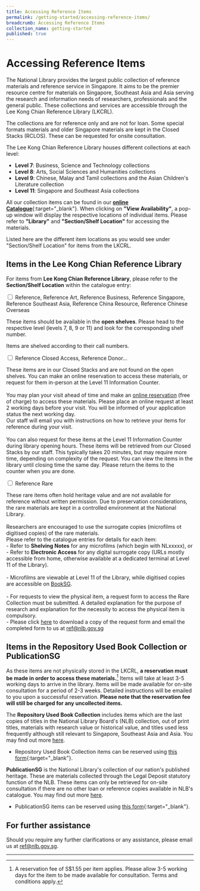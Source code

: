 ```yaml
---
title: Accessing Reference Items
permalink: /getting-started/accessing-reference-items/
breadcrumb: Accessing Reference Items
collection_name: getting-started
published: true
---
```


# **Accessing Reference Items**

The National Library provides the largest public collection of reference materials and reference service in Singapore. It aims to be the premier resource centre for materials on Singapore, Southeast Asia and Asia serving the research and information needs of researchers, professionals and the general public. These collections and services are accessible through the Lee Kong Chian Reference Library (LKCRL).

The collections are for reference only and are not for loan. Some special formats materials and older Singapore materials are kept in the Closed Stacks (RCLOS). These can be requested for onsite consultation.

The Lee Kong Chian Reference Library houses different collections at each level:

- **Level 7**: Business, Science and Technology collections
- **Level 8**: Arts, Social Sciences and Humanities collections
- **Level 9**: Chinese, Malay and Tamil collections and the Asian Children's Literature collection
- **Level 11**: Singapore and Southeast Asia collections

All our collection items can be found in our [**online Catalogue**](https://catalogue.nlb.gov.sg){:target="_blank"}. When clicking on **"View Availability"**, a pop-up window will display the respective locations of individual items. Please refer to **"Library"** and **"Section/Shelf Location"** for accessing the materials.

Listed here are the different item locations as you would see under "Section/Shelf Location" for items from the LKCRL.

## Items in the Lee Kong Chian Reference Library

For items from **Lee Kong Chian Reference Library**, please refer to the **Section/Shelf Location** within the catalogue entry:

<div class="new-accordion"><!--accordion--> 
    <input type="checkbox" id="acc1">
       <label for="acc1">Reference, Reference Art, Reference Business, Reference Singapore,<br>Reference Southeast Asia, Reference China Resource, Reference Chinese Overseas</label>
       <div class="new-accordion-content">
        <p>These items should be available in the <b>open shelves</b>. Please head to the respective level (levels 7, 8, 9 or 11) and look for the corresponding shelf number.</p>
        <p>Items are shelved according to their call numbers.</p>
       </div>
    <input type="checkbox" id="acc2">
       <label for="acc2">Reference Closed Access, Reference Donor...</label>
       <div class="new-accordion-content">
        <p>These items are in our Closed Stacks and are not found on the open shelves. You can make an online reservation to access these materials, or request for them in-person at the Level 11 Information Counter.<br><br>You may plan your visit ahead of time and make an <a href="https://go.gov.sg/nlb-reserverclos-refnlbwebsite">online reservation</a> (free of charge) to access these materials. Please place an online request at least 2 working days before your visit. You will be informed of your application status the next working day.<br>Our staff will email you with instructions on how to retrieve your items for reference during your visit.<br><br>You can also request for these items at the Level 11 Information Counter during library opening hours. These items will be retrieved from our Closed Stacks by our staff. This typically takes 20 minutes, but may require more time, depending on complexity of the request. You can view the items in the library until closing time the same day. Please return the items to the counter when you are done.</p>
       </div>
    <input type="checkbox" id="acc3">
       <label for="acc3">Reference Rare</label>
       <div class="new-accordion-content">
        <p>These rare items often hold heritage value and are not available for reference without written permission. Due to preservation considerations, the rare materials are kept in a controlled environment at the National Library.<br><br>
        Researchers are encouraged to use the surrogate copies (microfilms ot digitised copies) of the rare materials.<br>Please refer to the catalogue entries for details for each item:<br>
        - Refer to <b>Shelving Notes</b> for any microfilms (which begin with NLxxxxx), or<br>
        - Refer to <b>Electronic Access</b> for any digital surrogate copy (URLs mostly accessible from home, otherwise available at a dedicated terminal at Level 11 of the Library).<br><br>
        - Microfilms are viewable at Level 11 of the Library, while digitised copies are accessible on <a href="https://eresources.nlb.gov.sg/printheritage">BookSG</a>.<br><br>
        - For requests to view the physical item, a request form to access the Rare Collection must be submitted. A detailed explanation for the purpose of research and explanation for the necessity to access the physical item is compulsory.<br>
        - Please click <a href="https://www.nlb.gov.sg/Portals/0/Docs/Research/Collections/Form_RequestforRareMaterials(20-01-20)_fillable.pdf">here</a> to download a copy of the request form and email the completed form to us at <a href="mailto:ref@nlb.gov.sg">ref@nlb.gov.sg</a></p>
       </div>
</div><!--close accordion-->


## Items in the Repository Used Book Collection or PublicationSG

As these items are not physically stored in the LKCRL, **a reservation must be made in order to access these materials.**[^1] Items will take at least 3-5 working days to arrive in the library. Items will be made available for on-site consultation for a period of 2-3 weeks. Detailed instructions will be emailed to you upon a successful reservation. **Please note that the reservation fee will still be charged for any uncollected items.**

The **Repository Used Book Collection** includes items which are the last copies of titles in the National Library Board's (NLB) collection, out of print titles, materials with research value or historical value, and titles used less frequently although still relevant to Singapore, Southeast Asia and Asia. You may find out more [here](https://www.nlb.gov.sg/SearchDiscover/Services/ResearchServices/RepositoryUsedBookCollection.aspx).

- Repository Used Book Collection items can be reserved using [this form](https://go.gov.sg/nlb-rur-form){:target="_blank"}.

**PublicationSG** is the National Library's collection of our nation's published heritage. These are materials collected through the Legal Deposit statutory function of the NLB. These items can only be retrieved for on-site consultation if there are no other loan or reference copies available in NLB's catalogue. You may find out more [here](https://www.nlb.gov.sg/SearchDiscover/Services/ResearchServices/PublicationSG.aspx).

- PublicationSG items can be reserved using [this form](https://go.gov.sg/nlb-pubsg-form){:target="_blank"}.

## For further assistance

Should you require any further clarifications or any assistance, please email us at [ref@nlb.gov.sg](mailto:ref@nlb.gov.sg).

-----

[^1]: A reservation fee of S$1.55 per item applies. Please allow 3-5 working days for the item to be made available for consultation. Terms and conditions apply. 

